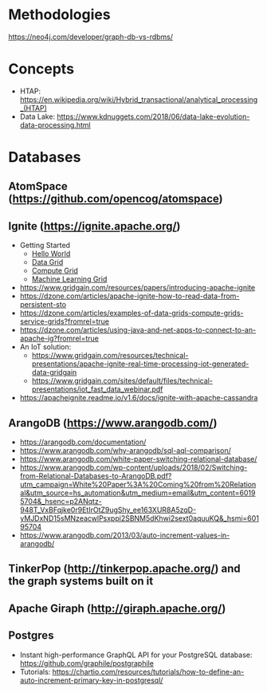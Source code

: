 # Methodologies
https://neo4j.com/developer/graph-db-vs-rdbms/

# Concepts
- HTAP: https://en.wikipedia.org/wiki/Hybrid_transactional/analytical_processing_(HTAP)
- Data Lake: https://www.kdnuggets.com/2018/06/data-lake-evolution-data-processing.html

# Databases
## AtomSpace (https://github.com/opencog/atomspace)

## Ignite (https://ignite.apache.org/)
- Getting Started
  - [Hello World](https://dzone.com/articles/getting-started-with-apache-ignite?fromrel=true)
  - [Data Grid](https://dzone.com/articles/getting-started-with-apachereg-ignite-part-2?fromrel=true)
  - [Compute Grid](https://dzone.com/articles/getting-started-with-apachereg-ignite-part-3?fromrel=true)
  - [Machine Learning Grid](https://dzone.com/articles/getting-started-with-apache-ignite-part-7?fromrel=true)
- https://www.gridgain.com/resources/papers/introducing-apache-ignite
- https://dzone.com/articles/apache-ignite-how-to-read-data-from-persistent-sto
- https://dzone.com/articles/examples-of-data-grids-compute-grids-service-grids?fromrel=true
- https://dzone.com/articles/using-java-and-net-apps-to-connect-to-an-apache-ig?fromrel=true
- An IoT solution: 
  - https://www.gridgain.com/resources/technical-presentations/apache-ignite-real-time-processing-iot-generated-data-gridgain
  - https://www.gridgain.com/sites/default/files/technical-presentations/iot_fast_data_webinar.pdf
- https://apacheignite.readme.io/v1.6/docs/ignite-with-apache-cassandra

## ArangoDB (https://www.arangodb.com/)
- https://arangodb.com/documentation/
- https://www.arangodb.com/why-arangodb/sql-aql-comparison/
- https://www.arangodb.com/white-paper-switching-relational-database/
- https://www.arangodb.com/wp-content/uploads/2018/02/Switching-from-Relational-Databases-to-ArangoDB.pdf?utm_campaign=White%20Paper%3A%20Coming%20from%20Relational&utm_source=hs_automation&utm_medium=email&utm_content=60195704&_hsenc=p2ANqtz-948T_VxBFqjke0r9EtIrOtZ9ugShy_ee163XUR8A5zqD-yMJDxND15sMNzeacwlPsxppi2SBNM5dKhwi2sext0aquuKQ&_hsmi=60195704
- https://www.arangodb.com/2013/03/auto-increment-values-in-arangodb/

## TinkerPop (http://tinkerpop.apache.org/) and the graph systems built on it

## Apache Giraph (http://giraph.apache.org/)

## Postgres
- Instant high-performance GraphQL API for your PostgreSQL database: https://github.com/graphile/postgraphile
- Tutorials: https://chartio.com/resources/tutorials/how-to-define-an-auto-increment-primary-key-in-postgresql/
